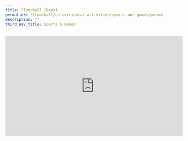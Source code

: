 ```yaml
---
title: Floorball (Boys)
permalink: /floorball/co-curricular-activities/sports-and-games/permalink/
description: ""
third_nav_title: Sports & Games
---
```

<iframe width="560" height="315" src="https://www.youtube.com/embed/9fckWw7vCS4" title="YouTube video player" frameborder="0" allow="accelerometer; autoplay; clipboard-write; encrypted-media; gyroscope; picture-in-picture" allowfullscreen></iframe>